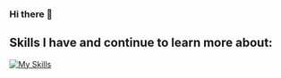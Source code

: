### Hi there 👋

## Skills I have and continue to learn more about:
[![My Skills](https://skillicons.dev/icons?i=py,go,js,html,css,react,nodejs,terraform,unity,unreal,godot,git,flutter,swift,androidstudio,cs,blender,aws,azure,postman,postgres,mysql)](https://skillicons.dev)
